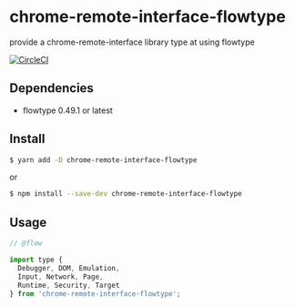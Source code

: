 # chrome-remote-interface-flowtype
provide a chrome-remote-interface library type at using flowtype

[![CircleCI](https://circleci.com/gh/teitei-tk/chrome-remote-interface-flowtype/tree/master.svg?style=svg)](https://circleci.com/gh/teitei-tk/chrome-remote-interface-flowtype/tree/master)

## Dependencies
* flowtype 0.49.1 or latest

## Install
```bash
$ yarn add -D chrome-remote-interface-flowtype
```

or

```bash
$ npm install --save-dev chrome-remote-interface-flowtype
```

## Usage

```javascript
// @flow

import type {
  Debugger, DOM, Emulation,
  Input, Network, Page,
  Runtime, Security, Target
} from 'chrome-remote-interface-flowtype';
```

